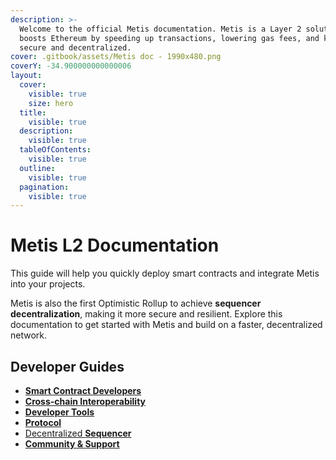 ```yaml
---
description: >-
  Welcome to the official Metis documentation. Metis is a Layer 2 solution that
  boosts Ethereum by speeding up transactions, lowering gas fees, and keeping it
  secure and decentralized.
cover: .gitbook/assets/Metis doc - 1990x480.png
coverY: -34.900000000000006
layout:
  cover:
    visible: true
    size: hero
  title:
    visible: true
  description:
    visible: true
  tableOfContents:
    visible: true
  outline:
    visible: true
  pagination:
    visible: true
---
```


# Metis L2 Documentation

This guide will help you quickly deploy smart contracts and integrate Metis into your projects.

Metis is also the first Optimistic Rollup to achieve **sequencer decentralization**, making it more secure and resilient. Explore this documentation to get started with Metis and build on a faster, decentralized network.

## Developer Guides

* [**Smart Contract Developers**](smart-contract-development-on-metis/)
* [**Cross-chain Interoperability**](smart-contract-development-on-metis/cross-chain/)
* [**Developer Tools**](developer-tools/)
* [**Protocol**](protocol.md)
* [Decentralized **Sequencer**](decentralized-sequencers/)
* [**Community & Support**](community-and-support/)
